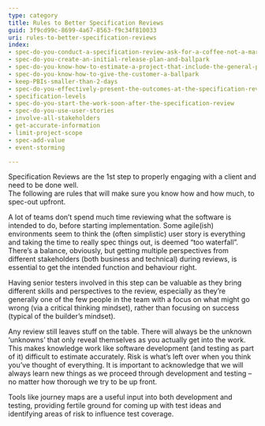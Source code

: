 ```yaml
---
type: category
title: Rules to Better Specification Reviews
guid: 3f9cd99c-8699-4a67-8563-f9c34f810033
uri: rules-to-better-specification-reviews
index:
- spec-do-you-conduct-a-specification-review-ask-for-a-coffee-not-a-marriage
- spec-do-you-create-an-initial-release-plan-and-ballpark
- spec-do-you-know-how-to-estimate-a-project-that-include-the-general-project-costs
- spec-do-you-know-how-to-give-the-customer-a-ballpark
- keep-PBIs-smaller-than-2-days
- spec-do-you-effectively-present-the-outcomes-at-the-specification-review-presentation
- specification-levels
- spec-do-you-start-the-work-soon-after-the-specification-review
- spec-do-you-use-user-stories
- involve-all-stakeholders
- get-accurate-information
- limit-project-scope
- spec-add-value
- event-storming

---
```


Specification Reviews are the 1st step to properly engaging with a client and need to be done well.  
The following are rules that will make sure you know how and how much, to spec-out upfront.

A lot of teams don’t spend much time reviewing what the software is intended to do, before starting implementation. 
Some agile(ish) environments seem to think the (often simplistic) user story is everything and taking the time to really spec things out, is deemed “too waterfall”. There’s a balance, obviously, but getting multiple perspectives from different stakeholders (both business and technical) during reviews, is essential to get the intended function and behaviour right. 

Having senior testers involved in this step can be valuable as they bring different skills and perspectives to the review, especially as they’re generally one of the few people in the team with a focus on what might go wrong (via a critical thinking mindset), rather than focusing on success (typical of the builder’s mindset).

Any review still leaves stuff on the table. There will always be the unknown ‘unknowns’ that only reveal themselves as you actually get into the work. This makes knowledge work like software development (and testing as part of it) difficult to estimate accurately. Risk is what’s left over when you think you’ve thought of everything. It is important to acknowledge that we will always learn new things as we proceed through development and testing – no matter how thorough we try to be up front. 

Tools like journey maps are a useful input into both development and testing, providing fertile ground for coming up with test ideas and identifying areas of risk to influence test coverage. 
